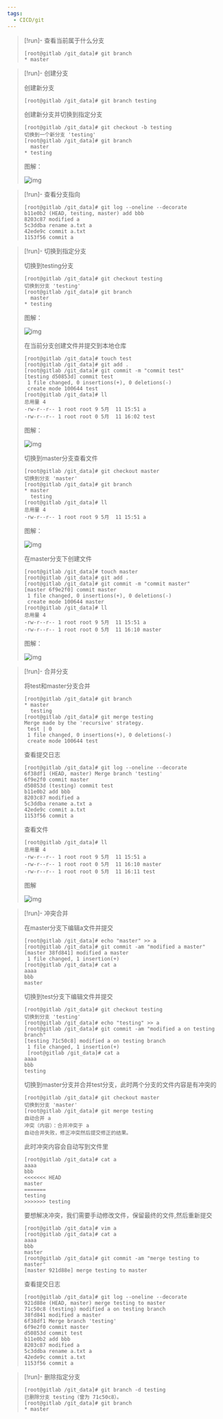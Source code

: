 ```yaml
---
tags:
  - CICD/git
---
```


> [!run]- 查看当前属于什么分支
> 
> 
> ```plain
> [root@gitlab /git_data]# git branch 
> * master
> ```

> [!run]- 创建分支
> 
> 
> 创建新分支
> 
> ```
> [root@gitlab /git_data]# git branch testing
> ```
> 
> 创建新分支并切换到指定分支
> 
> ```plain
> [root@gitlab /git_data]# git checkout -b testing        
> 切换到一个新分支 'testing'
> [root@gitlab /git_data]# git branch 
>   master
> * testing
> ```
> 
> 图解：
> 
> ![img](../images/1717317870443-7538c0a1-bef8-4b0f-b420-45b6734ca16c.webp)
> 

> [!run]- 查看分支指向
> 
> 
> ```plain
> [root@gitlab /git_data]# git log --oneline --decorate
> b11e0b2 (HEAD, testing, master) add bbb
> 8203c87 modified a
> 5c3ddba rename a.txt a
> 42ede9c commit a.txt
> 1153f56 commit a
> ```

> [!run]- 切换到指定分支
> 
> 
> 切换到testing分支
> 
> ```plain
> [root@gitlab /git_data]# git checkout testing 
> 切换到分支 'testing'
> [root@gitlab /git_data]# git branch 
>   master
> * testing
> ```
> 
> 图解：
> 
> ![img](../images/1717317870403-e6119fb1-d69d-4aef-bf05-fbccbf4219ae.webp)
> 
> 在当前分支创建文件并提交到本地仓库
> 
> ```plain
> [root@gitlab /git_data]# touch test
> [root@gitlab /git_data]# git add .
> [root@gitlab /git_data]# git commit -m "commit test"
> [testing d50853d] commit test
>  1 file changed, 0 insertions(+), 0 deletions(-)
>  create mode 100644 test
> [root@gitlab /git_data]# ll
> 总用量 4
> -rw-r--r-- 1 root root 9 5月  11 15:51 a
> -rw-r--r-- 1 root root 0 5月  11 16:02 test
> ```
> 
> 图解：
> 
> ![img](../images/1717317870770-97a3ee1c-b292-4a17-a9a9-60dbb72c0c08.webp)
> 
> 切换到master分支查看文件
> 
> ```plain
> [root@gitlab /git_data]# git checkout master
> 切换到分支 'master'
> [root@gitlab /git_data]# git branch 
> * master
>   testing
> [root@gitlab /git_data]# ll
> 总用量 4
> -rw-r--r-- 1 root root 9 5月  11 15:51 a
> ```
> 
> 图解：
> 
> ![img](../images/1717317871220-1636122d-ee1e-4e36-ab15-accee2479bd6.webp)
> 
> 在master分支下创建文件
> 
> ```plain
> [root@gitlab /git_data]# touch master
> [root@gitlab /git_data]# git add .
> [root@gitlab /git_data]# git commit -m "commit master"
> [master 6f9e2f0] commit master
>  1 file changed, 0 insertions(+), 0 deletions(-)
>  create mode 100644 master
> [root@gitlab /git_data]# ll
> 总用量 4
> -rw-r--r-- 1 root root 9 5月  11 15:51 a
> -rw-r--r-- 1 root root 0 5月  11 16:10 master
> ```
> 
> 图解：
> 
> ![img](../images/1717317871208-ff7dfa07-6be2-4f0b-a026-5b593ee0a376.webp)
> 

> [!run]- 合并分支
> 
> 
> 将test和master分支合并
> 
> ```plain
> [root@gitlab /git_data]# git branch 
> * master
>   testing
> [root@gitlab /git_data]# git merge testing 
> Merge made by the 'recursive' strategy.
>  test | 0
>  1 file changed, 0 insertions(+), 0 deletions(-)
>  create mode 100644 test
> ```
> 
> 查看提交日志
> 
> ```plain
> [root@gitlab /git_data]# git log --oneline --decorate
> 6f38df1 (HEAD, master) Merge branch 'testing'
> 6f9e2f0 commit master
> d50853d (testing) commit test
> b11e0b2 add bbb
> 8203c87 modified a
> 5c3ddba rename a.txt a
> 42ede9c commit a.txt
> 1153f56 commit a
> ```
> 
> 查看文件
> 
> ```plain
> [root@gitlab /git_data]# ll
> 总用量 4
> -rw-r--r-- 1 root root 9 5月  11 15:51 a
> -rw-r--r-- 1 root root 0 5月  11 16:10 master
> -rw-r--r-- 1 root root 0 5月  11 16:11 test
> ```
> 
> 图解
> 
> ![img](../images/1717317871248-6a266f5d-8c2f-4fc9-a4fd-196a82e424eb.webp)
> 

> [!run]-  冲突合并
> 
> 在master分支下编辑a文件并提交
> 
> ```plain
> [root@gitlab /git_data]# echo "master" >> a
> [root@gitlab /git_data]# git commit -am "modified a master"
> [master 38fd841] modified a master
>  1 file changed, 1 insertion(+)
> [root@gitlab /git_data]# cat a
> aaaa
> bbb
> master
> ```
> 
> 切换到test分支下编辑文件并提交
> 
> ```plain
> [root@gitlab /git_data]# git checkout testing 
> 切换到分支 'testing'
> [root@gitlab /git_data]# echo "testing" >> a
> [root@gitlab /git_data]# git commit -am "modified a on testing branch"
> [testing 71c50c8] modified a on testing branch
>  1 file changed, 1 insertion(+)
>  [root@gitlab /git_data]# cat a 
> aaaa
> bbb
> testing
> ```
> 
> 切换到master分支并合并test分支，此时两个分支的文件内容是有冲突的
> 
> ```plain
> [root@gitlab /git_data]# git checkout master 
> 切换到分支 'master'
> [root@gitlab /git_data]# git merge testing 
> 自动合并 a
> 冲突（内容）：合并冲突于 a
> 自动合并失败，修正冲突然后提交修正的结果。
> ```
> 
> 此时冲突内容会自动写到文件里
> 
> ```plain
> [root@gitlab /git_data]# cat a
> aaaa
> bbb
> <<<<<<< HEAD
> master
> =======
> testing
> >>>>>>> testing
> ```
> 
> 要想解决冲突，我们需要手动修改文件，保留最终的文件,然后重新提交
> 
> ```plain
> [root@gitlab /git_data]# vim a 
> [root@gitlab /git_data]# cat a    
> aaaa
> bbb
> master
> [root@gitlab /git_data]# git commit -am "merge testing to master"
> [master 921d88e] merge testing to master
> ```
> 
> 查看提交日志
> 
> ```plain
> [root@gitlab /git_data]# git log --oneline --decorate
> 921d88e (HEAD, master) merge testing to master
> 71c50c8 (testing) modified a on testing branch
> 38fd841 modified a master
> 6f38df1 Merge branch 'testing'
> 6f9e2f0 commit master
> d50853d commit test
> b11e0b2 add bbb
> 8203c87 modified a
> 5c3ddba rename a.txt a
> 42ede9c commit a.txt
> 1153f56 commit a
> ```

> [!run]- 删除指定分支
> 
> 
> ```plain
> [root@gitlab /git_data]# git branch -d testing 
> 已删除分支 testing（曾为 71c50c8）。
> [root@gitlab /git_data]# git branch 
> * master
> ```
